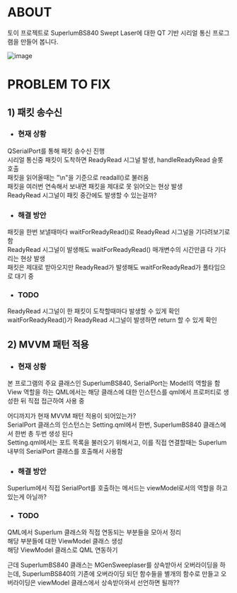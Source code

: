 # ABOUT
토이 프로젝트로 SuperlumBS840 Swept Laser에 대한 QT 기반 시리얼 통신 프로그램을 만들어 봅니다.

![image](https://github.com/Jeremy-0204/Qt_Practice/assets/107975543/d2772dbf-f63b-465e-bbfb-24483d7726dc)


# PROBLEM TO FIX
## 1) 패킷 송수신
- ### 현재 상황
QSerialPort를 통해 패킷 송수신 진행  
시리얼 통신중 패킷이 도착하면 ReadyRead 시그널 발생, handleReadyRead 슬롯 호출  
패킷을 읽어올때는 "\n"을 기준으로 readall()로 불러옴  
패킷을 여러번 연속해서 보내면 패킷을 제대로 못 읽어오는 현상 발생  
ReadyRead 시그널이 패킷 중간에도 발생할 수 있는걸까?  

- ### 해결 방안
패킷을 한번 보낼때마다 waitForReadyRead()로 ReadyRead 시그널을 기다려보기로 함  
ReadyRead 시그널이 발생해도 waitForReadyRead() 매개변수의 시간만큼 다 기다리는 현상 발생  
패킷은 제대로 받아오지만 ReadyRead가 발생해도 waitForReadyRead가 풀타임으로 대기 중  

- ### TODO
ReadyRead 시그널이 한 패킷이 도착할때마다 발생할 수 있게 확인  
waitForReadyRead()가 ReadyRead 시그널이 발생하면 return 할 수 있게 확인

  
## 2) MVVM 패턴 적용
- ### 현재 상황
본 프로그램의 주요 클래스인 SuperlumBS840, SerialPort는 Model의 역할을 함  
View 역할을 하는 QML에서는 해당 클래스에 대한 인스턴스를 qml에서 프로퍼티로 생성한 뒤 직접 접근하여 사용 중  

어디까지가 현재 MVVM 패턴 적용이 되어있는가?  
SerialPort 클래스의 인스턴스는 Setting.qml에서 한번, SuperlumBS840 클래스에서 한번 총 두번 생성 된다  
Setting.qml에서는 포트 목록을 불러오기 위해서고, 이를 직접 연결할때는 Superlum 내부의 SerialPort 클래스를 호출해서 사용함  

- ### 해결 방안
Superlum에서 직접 SerialPort를 호출하는 메서드는 viewModel로서의 역할을 하고 있는게 아닐까?  

- ### TODO
QML에서 Superlum 클래스와 직접 연동되는 부분들을 모아서 정리  
해당 부분들에 대한 ViewModel 클래스 생성  
해당 ViewModel 클래스로 QML 연동하기  

근데 SuperlumBS840 클래스는 MGenSweeplaser를 상속받아서 오버라이딩을 하는데, SuperlumBS840의 기존에 오버라이딩 되던 함수들을 별개의 함수로 만들고 오버라이딩은 viewModel 클래스에서 상속받아와서 선언하면 될까??  
